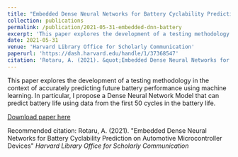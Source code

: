 ```yaml
---
title: "Embedded Dense Neural Networks for Battery Cyclability Prediction on Automotive Microcontroller Devices "
collection: publications
permalink: /publication/2021-05-31-embedded-dnn-battery
excerpt: 'This paper explores the development of a testing methodology in the context of accurately predicting future battery performance using machine learning. In particular, I propose a Dense Neural Network Model that can predict battery life using data from the first 50 cycles in the battery life.'
date: 2021-05-31
venue: 'Harvard Library Office for Scholarly Communication'
paperurl: 'https://dash.harvard.edu/handle/1/37368547'
citation: 'Rotaru, A. (2021). &quot;Embedded Dense Neural Networks for Battery Cyclability Prediction on Automotive Microcontroller Devices&quot; <i>Harvard Library Office for Scholarly Communication</i>'
---
```

This paper explores the development of a testing methodology in the context of accurately predicting future battery performance using machine learning. In particular, I propose a Dense Neural Network Model that can predict battery life using data from the first 50 cycles in the battery life.

[Download paper here](https://dash.harvard.edu/handle/1/37368547)

Recommended citation: Rotaru, A. (2021). "Embedded Dense Neural Networks for Battery Cyclability Prediction on Automotive Microcontroller Devices" <i>Harvard Library Office for Scholarly Communication</i>
